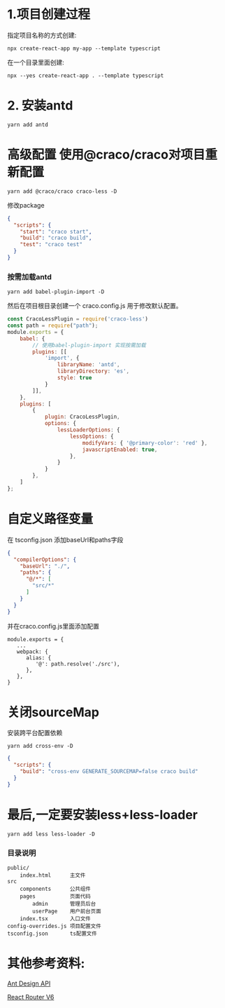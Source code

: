 # 1.项目创建过程

指定项目名称的方式创建:

```shell
npx create-react-app my-app --template typescript
```

在一个目录里面创建:

```shell
npx --yes create-react-app . --template typescript
```

# 2. 安装antd

```shell
yarn add antd
```

# 高级配置 使用@craco/craco对项目重新配置

```shell
yarn add @craco/craco craco-less -D
```

修改package

```json
{
  "scripts": {
    "start": "craco start",
    "build": "craco build",
    "test": "craco test"
  }
}
```

### 按需加载antd

```shell
yarn add babel-plugin-import -D
```

然后在项目根目录创建一个 craco.config.js 用于修改默认配置。

```javascript
const CracoLessPlugin = require('craco-less')
const path = require("path");
module.exports = {
    babel: {
        // 使用babel-plugin-import 实现按需加载
        plugins: [[
            'import', {
                libraryName: 'antd',
                libraryDirectory: 'es',
                style: true
            }
        ]],
    },
    plugins: [
        {
            plugin: CracoLessPlugin,
            options: {
                lessLoaderOptions: {
                    lessOptions: {
                        modifyVars: { '@primary-color': 'red' },
                        javascriptEnabled: true,
                    },
                }
            }
        },
    ]
};
```

# 自定义路径变量

在 tsconfig.json 添加baseUrl和paths字段

```json
{
  "compilerOptions": {
    "baseUrl": "./",
    "paths": {
      "@/*": [
        "src/*"
      ]
    }
  }
}
```

并在craco.config.js里面添加配置

```text
module.exports = {
   ...
   webpack: {
      alias: {
         '@': path.resolve('./src'),
      },
   },
}
```

# 关闭sourceMap
安装跨平台配置依赖
```shell
yarn add cross-env -D
```

```json
{
  "scripts": {
    "build": "cross-env GENERATE_SOURCEMAP=false craco build"
  }
}
```

# 最后,一定要安装less+less-loader

```shell
yarn add less less-loader -D
```


### 目录说明

```text
public/
    index.html      主文件
src
    components      公共组件
    pages           页面代码
        admin       管理员后台
        userPage    用户前台页面
    index.tsx       入口文件
config-overrides.js 项目配置文件
tsconfig.json       ts配置文件
```

# 其他参考资料:

[Ant Design API](https://ant.design/components/overview-cn/)

[React Router V6](https://reactrouter.com/docs/en/v6)
